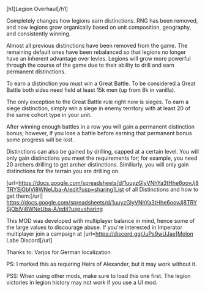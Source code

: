 [h1]Legion Overhaul[/h1]

Completely changes how legions earn distinctions. RNG has been removed, and now legions grow organically based on unit composition, geography, and consistently winning.

Almost all previous distinctions have been removed from the game. The remaining default ones have been rebalanced so that legions no longer have an inherent advantage over levies. Legions will grow more powerful through the course of the game due to their ability to drill and earn permanent distinctions. 

To earn a distinction you must win a Great Battle. To be considered a Great Battle both sides need field at least 15k men (up from 8k in vanilla).

The only exception to the Great Battle rule right now is sieges. To earn a siege distinction, simply win a siege in enemy territory with at least 20 of the same cohort type in your unit.

After winning enough battles in a row you will gain a permanent distinction bonus; however, if you lose a battle before earning that permanent bonus some progress will be lost.

Distinctions can also be gained by drilling, capped at a certain level. You will only gain distinctions you meet the requirements for; for example, you need 20 archers drilling to get archer distinctions. Similiarly, you will only gain distinctions for the terrain you are drilling on.

[url=https://docs.google.com/spreadsheets/d/1uuyzGlyVNhYa3tHhe6oovJj8TRYSjOblVi8WNeUba-A/edit?usp=sharing]List of all Distinctions and how to get them:[/url] https://docs.google.com/spreadsheets/d/1uuyzGlyVNhYa3tHhe6oovJj8TRYSjOblVi8WNeUba-A/edit?usp=sharing

This MOD was developed with multiplayer balance in mind, hence some of the large values to discourage abuse. If  you're interested in Imperator multiplayer join a campaign at [url=https://discord.gg/JuPs9wUJae]Molon Labe Discord[/url]

Thanks to:
Varjos for German localization

PS: I marked this as requiring Heirs of Alexander, but it may work without it.

PSS: When using other mods, make sure to load this one first. The legion victories in legion history may not work if you use a UI mod.